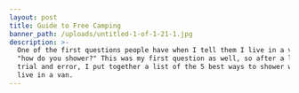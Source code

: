 ```yaml
---
layout: post
title: Guide to Free Camping
banner_path: /uploads/untitled-1-of-1-21-1.jpg
description: >-
  One of the first questions people have when I tell them I live in a van, is
  "how do you shower?" This was my first question as well, so after a little
  trial and error, I put together a list of the 5 best ways to shower when you
  live in a van.
---
```

